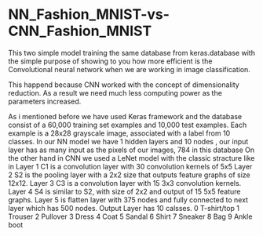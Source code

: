 # NN_Fashion_MNIST-vs-CNN_Fashion_MNIST
This two simple model training the same database from keras.database 
with the simple purpose of showing to you how more efficient is the Convolutional neural network 
when we are working in image classification.

This happend because CNN worked with the concept of dimensionality reduction.
As a result we need much less computing power as the parameters increased.

As i mentioned before we have used Keras framework and the database consist of a 60,000 training set examples and 
10,000 test examples. Each example is a 28x28 grayscale image, associated with a label from 10 classes.
In our NN model we have 1 hidden layers and 10 nodes , our input layer has as many input as the pixels of our images, 784 in this database 
On the other hand in CNN we used a LeNet model with the classic stracture like in Layer 1 C1 is a convolution layer with 30 convolution kernels of 5x5
Layer 2 S2 is the pooling layer with a 2x2 size that outputs  feature graphs of size 12x12.
Layer 3 C3 is a convolution layer with 15 3x3 convolution kernels.
Layer 4 S4 is similar to S2, with size of 2x2 and output of 15 5x5 feature graphs.
Layer 5 is flatten layer with 375 nodes and fully connected to next layer which has 500 nodes.
Output Layer has 10 calsses.
0	T-shirt/top
1	Trouser
2	Pullover
3	Dress
4	Coat
5	Sandal
6	Shirt
7	Sneaker
8	Bag
9	Ankle boot




